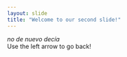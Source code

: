 ```yaml
---
layout: slide
title: "Welcome to our second slide!"
---
```

_no de nuevo decía_ <br>
Use the left arrow to go back!

